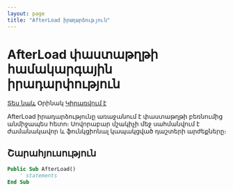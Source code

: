 ```yaml
---
layout: page
title: "AfterLoad իրադարձություն"
---
```


# AfterLoad փաստաթղթի համակարգային իրադարփություն

[Տես նաև](../scriptstproced.md) Օրինակ [Կիրառվում է](../Defs/doc.md)

AfterLoad իրադարձությունը առաջանում է փաստաթղթի բեռնումից անմիջապես հետո։ Սովորաբար մշակիչի մեջ սահմանվում է ժամանակավոր և ֆունկցիոնալ կապակցված դաշտերի արժեքները։ 

## Շարահյուսություն

``` vb
Public Sub AfterLoad()  
    ' statements
End Sub
```
